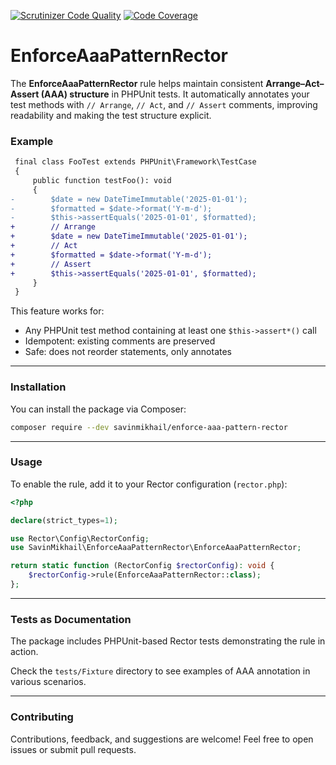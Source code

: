 [![Scrutinizer Code Quality](https://scrutinizer-ci.com/g/savinmikhail/EnforceAaaPatternRector/badges/quality-score.png?b=main)](https://scrutinizer-ci.com/g/savinmikhail/EnforceAaaPatternRector/?branch=main)
[![Code Coverage](https://scrutinizer-ci.com/g/savinmikhail/EnforceAaaPatternRector/badges/coverage.png?b=main)](https://scrutinizer-ci.com/g/savinmikhail/EnforceAaaPatternRector/?branch=main)

# EnforceAaaPatternRector

The **EnforceAaaPatternRector** rule helps maintain consistent **Arrange–Act–Assert (AAA) structure** in PHPUnit tests. It automatically annotates your test methods with `// Arrange`, `// Act`, and `// Assert` comments, improving readability and making the test structure explicit.

### Example

```diff
 final class FooTest extends PHPUnit\Framework\TestCase
 {
     public function testFoo(): void
     {
-        $date = new DateTimeImmutable('2025-01-01');
-        $formatted = $date->format('Y-m-d');
-        $this->assertEquals('2025-01-01', $formatted);
+        // Arrange
+        $date = new DateTimeImmutable('2025-01-01');
+        // Act
+        $formatted = $date->format('Y-m-d');
+        // Assert
+        $this->assertEquals('2025-01-01', $formatted);
     }
 }
```

This feature works for:

* Any PHPUnit test method containing at least one `$this->assert*()` call
* Idempotent: existing comments are preserved
* Safe: does not reorder statements, only annotates

---

### Installation

You can install the package via Composer:

```bash
composer require --dev savinmikhail/enforce-aaa-pattern-rector
```

---

### Usage

To enable the rule, add it to your Rector configuration (`rector.php`):

```php
<?php

declare(strict_types=1);

use Rector\Config\RectorConfig;
use SavinMikhail\EnforceAaaPatternRector\EnforceAaaPatternRector;

return static function (RectorConfig $rectorConfig): void {
    $rectorConfig->rule(EnforceAaaPatternRector::class);
};
```

___

### Tests as Documentation

The package includes PHPUnit-based Rector tests demonstrating the rule in action. 

Check the `tests/Fixture` directory to see examples of AAA annotation in various scenarios.

---

### Contributing

Contributions, feedback, and suggestions are welcome! Feel free to open issues or submit pull requests.
